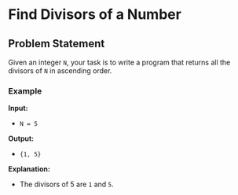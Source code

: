 # Find Divisors of a Number

## Problem Statement

Given an integer `N`, your task is to write a program that returns all the divisors of `N` in ascending order.

### Example

**Input:**

- `N = 5`

**Output:**

- `{1, 5}`

**Explanation:**

- The divisors of 5 are `1` and `5`.
